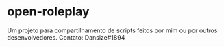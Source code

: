 # open-roleplay
Um projeto para compartilhamento de scripts feitos por mim ou por outros desenvolvedores.
Contato: Dansize#1894
